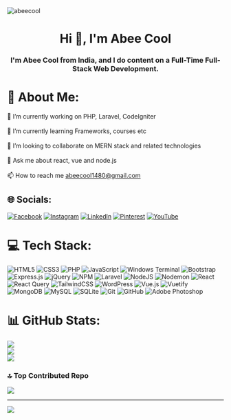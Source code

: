 <img src="https://media.licdn.com/dms/image/v2/D4E16AQFAfua3uW2LsQ/profile-displaybackgroundimage-shrink_350_1400/profile-displaybackgroundimage-shrink_350_1400/0/1696079159298?e=1730937600&v=beta&t=iYta4sIHRHZjjJFShIf2iuA9K7O3-gbh_9ASO6GPFUE" alt="abeecool">

<h1 align="center">Hi 👋, I'm Abee Cool</h1>

<h3 align="center">I'm Abee Cool from India, and I do content on a Full-Time Full-Stack Web Development.</h3>

# 💫 About Me:
🔭 I’m currently working on PHP, Laravel, CodeIgniter<br><br>
🌱 I’m currently learning Frameworks, courses etc<br><br>
👯 I’m looking to collaborate on MERN stack and related technologies<br><br>
💬 Ask me about react, vue and node.js<br><br>
📫 How to reach me abeecool1480@gmail.com


## 🌐 Socials:
[![Facebook](https://img.shields.io/badge/Facebook-%231877F2.svg?logo=Facebook&logoColor=white)](https://facebook.com/abeecool) [![Instagram](https://img.shields.io/badge/Instagram-%23E4405F.svg?logo=Instagram&logoColor=white)](https://instagram.com/dcodeabee) [![LinkedIn](https://img.shields.io/badge/LinkedIn-%230077B5.svg?logo=linkedin&logoColor=white)](https://linkedin.com/in/www.linkedin.com/in/abee-cool-66b598292) [![Pinterest](https://img.shields.io/badge/Pinterest-%23E60023.svg?logo=Pinterest&logoColor=white)](https://pinterest.com/abeecool) [![YouTube](https://img.shields.io/badge/YouTube-%23FF0000.svg?logo=YouTube&logoColor=white)](https://youtube.com/@@abhishekkumarbakshi) 

# 💻 Tech Stack:
![HTML5](https://img.shields.io/badge/html5-%23E34F26.svg?style=for-the-badge&logo=html5&logoColor=white) ![CSS3](https://img.shields.io/badge/css3-%231572B6.svg?style=for-the-badge&logo=css3&logoColor=white) ![PHP](https://img.shields.io/badge/php-%23777BB4.svg?style=for-the-badge&logo=php&logoColor=white) ![JavaScript](https://img.shields.io/badge/javascript-%23323330.svg?style=for-the-badge&logo=javascript&logoColor=%23F7DF1E) ![Windows Terminal](https://img.shields.io/badge/Windows%20Terminal-%234D4D4D.svg?style=for-the-badge&logo=windows-terminal&logoColor=white) ![Bootstrap](https://img.shields.io/badge/bootstrap-%238511FA.svg?style=for-the-badge&logo=bootstrap&logoColor=white) ![Express.js](https://img.shields.io/badge/express.js-%23404d59.svg?style=for-the-badge&logo=express&logoColor=%2361DAFB) ![jQuery](https://img.shields.io/badge/jquery-%230769AD.svg?style=for-the-badge&logo=jquery&logoColor=white) ![NPM](https://img.shields.io/badge/NPM-%23CB3837.svg?style=for-the-badge&logo=npm&logoColor=white) ![Laravel](https://img.shields.io/badge/laravel-%23FF2D20.svg?style=for-the-badge&logo=laravel&logoColor=white) ![NodeJS](https://img.shields.io/badge/node.js-6DA55F?style=for-the-badge&logo=node.js&logoColor=white) ![Nodemon](https://img.shields.io/badge/NODEMON-%23323330.svg?style=for-the-badge&logo=nodemon&logoColor=%BBDEAD) ![React](https://img.shields.io/badge/react-%2320232a.svg?style=for-the-badge&logo=react&logoColor=%2361DAFB) ![React Query](https://img.shields.io/badge/-React%20Query-FF4154?style=for-the-badge&logo=react%20query&logoColor=white) ![TailwindCSS](https://img.shields.io/badge/tailwindcss-%2338B2AC.svg?style=for-the-badge&logo=tailwind-css&logoColor=white) ![WordPress](https://img.shields.io/badge/WordPress-%23117AC9.svg?style=for-the-badge&logo=WordPress&logoColor=white) ![Vue.js](https://img.shields.io/badge/vue.js-%2335495e.svg?style=for-the-badge&logo=vuedotjs&logoColor=%234FC08D) ![Vuetify](https://img.shields.io/badge/Vuetify-1867C0?style=for-the-badge&logo=vuetify&logoColor=AEDDFF) ![MongoDB](https://img.shields.io/badge/MongoDB-%234ea94b.svg?style=for-the-badge&logo=mongodb&logoColor=white) ![MySQL](https://img.shields.io/badge/mysql-4479A1.svg?style=for-the-badge&logo=mysql&logoColor=white) ![SQLite](https://img.shields.io/badge/sqlite-%2307405e.svg?style=for-the-badge&logo=sqlite&logoColor=white) ![Git](https://img.shields.io/badge/git-%23F05033.svg?style=for-the-badge&logo=git&logoColor=white) ![GitHub](https://img.shields.io/badge/github-%23121011.svg?style=for-the-badge&logo=github&logoColor=white) ![Adobe Photoshop](https://img.shields.io/badge/adobe%20photoshop-%2331A8FF.svg?style=for-the-badge&logo=adobe%20photoshop&logoColor=white)
# 📊 GitHub Stats:
![](https://github-readme-stats.vercel.app/api?username=abeecool&theme=swift&hide_border=false&include_all_commits=true&count_private=false)<br/>
![](https://github-readme-streak-stats.herokuapp.com/?user=abeecool&theme=swift&hide_border=false)<br/>
![](https://github-readme-stats.vercel.app/api/top-langs/?username=abeecool&theme=swift&hide_border=false&include_all_commits=true&count_private=false&layout=compact)

### 🔝 Top Contributed Repo
![](https://github-contributor-stats.vercel.app/api?username=abeecool&limit=5&theme=dark&combine_all_yearly_contributions=true)


---
[![](https://visitcount.itsvg.in/api?id=abeecool&icon=4&color=0)](https://visitcount.itsvg.in)

<!-- Proudly created with GPRM ( https://gprm.itsvg.in ) -->
